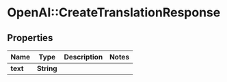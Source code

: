 # OpenAI::CreateTranslationResponse

## Properties
Name | Type | Description | Notes
------------ | ------------- | ------------- | -------------
**text** | **String** |  | 


